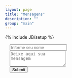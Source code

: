 ```yaml
---
layout: page
title: "Mensagens"
description: ""
group: "main"
---
```

{% include JB/setup %}
<div style="margin: 15px;">
  <form method="post" name="contactForm">
    <div class="form-group">
    <input type="text" class="form-control" id="name" required placeholder="Informe seu nome">
    </div>
    <div class="form-group">
    <textarea name="mensagem" id="textareaMensagem" class="form-control" rows="3" required placeholder="Deixe aqui sua mensagem"></textarea>
    </div>
    <button type="button" class="btn btn-primary addValue">Submit</button>
  </form>

  <div id="contacts">
  <!-- Conatct Object li.list-group-item.contact will be added here by js -->
  </div>
</div>

<!-- Include Firebase Library -->
<script src="https://cdn.firebase.com/js/client/2.2.3/firebase.js"></script>
<!-- Contacts Store JavaScript -->

<script>
//create firebase reference
var dbRef = new Firebase("https://soleluanomar.firebaseio.com/");
var mensagensRef = dbRef.child('mensagens')

//load older conatcts as well as any newly added one...
mensagensRef.orderByKey().on("child_added", function(snap) {
  console.log("added", snap.key(), snap.val());
  document.querySelector('#contacts').innerHTML += (contactHtmlFromObject(snap.val()));
});

//save contact
document.querySelector('.addValue').addEventListener("click", function( event ) {  
  event.preventDefault();
  if( document.querySelector('#name').value != '' || document.querySelector('#textareaMensagem').value != '' ){
    mensagensRef
      .push({
        name: document.querySelector('#name').value,
        mensagem: document.querySelector('#textareaMensagem').value,
      })
      contactForm.reset();
  } else {
    alert('Please fill atlease name or email!');
  }
}, false);

//prepare conatct object's HTML
function contactHtmlFromObject(contact){
  console.log( contact );
  var html = '';
    html += '<div class="list-group contact"><div class="list-group-item">';
      html += '<p class="lead">'+contact.name+'</p>';
      html += '<p>'+contact.mensagem+'</p>';
    html += '</div></div>';
  return html;
} 
</script>